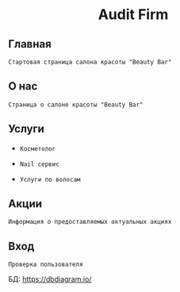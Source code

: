 <h1 align="center">Audit Firm</h1>

## Главная

```Стартовая страница салона красоты "Beauty Bar"```

## О нас

``` Страница о салоне красоты "Beauty Bar" ```
## Услуги

- ```Косметолог```

- ```Nail сервис```

- ```Услуги по волосам```

## Акции

```Информация о предоставляемых актуальных акциях```

## Вход
```Проверка пользователя```




БД:
 https://dbdiagram.io/

